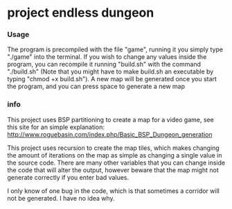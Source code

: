 # project endless dungeon

### Usage
The program is precompiled with the file "game", running it you simply type "./game" into the terminal. If you wish to change any values inside the program, you can recompile it running "build.sh" with the command "./build.sh" (Note that you might have to make build.sh an executable by typing "chmod +x build.sh").
A new map will be generated once you start the program, and you can press space to generate a new map


### info

This project uses BSP partitioning to create a map for a video game, see this site for an simple explanation: http://www.roguebasin.com/index.php/Basic_BSP_Dungeon_generation

This project uses recursion to create the map tiles, which makes changing the amount of iterations on the map as simple as changing a single value in the source code. There are many other variables that you can change inside the code that will alter the output, however beware that the map might not generate correctly if you enter bad values.

I only know of one bug in the code, which is that sometimes a corridor will not be generated. I have no idea why.
